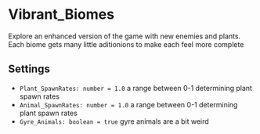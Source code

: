 # Vibrant_Biomes
Explore an enhanced version of the game with new enemies and plants.
Each biome gets many little aditionions to make each feel more complete

## Settings
- `Plant_SpawnRates: number = 1.0` a range between 0-1 determining plant spawn rates
- `Animal_SpawnRates: number = 1.0` a range between 0-1 determining plant spawn rates
- `Gyre_Animals: boolean = true` gyre animals are a bit weird